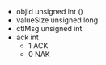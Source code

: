 + objId unsigned int ()
+ valueSize unsigned long
+ ctlMsg unsigned int
+ ack int
  + 1 ACK
  + 0 NAK